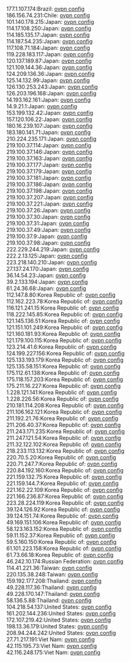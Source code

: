 177.1.107.174:Brazil: [ovpn config](vpn/177_1_107_174.ovpn)  
186.156.74.231:Chile: [ovpn config](vpn/186_156_74_231.ovpn)  
101.140.178.215:Japan: [ovpn config](vpn/101_140_178_215.ovpn)  
114.17.108.250:Japan: [ovpn config](vpn/114_17_108_250.ovpn)  
114.185.135.17:Japan: [ovpn config](vpn/114_185_135_17.ovpn)  
114.187.54.235:Japan: [ovpn config](vpn/114_187_54_235.ovpn)  
117.108.71.184:Japan: [ovpn config](vpn/117_108_71_184.ovpn)  
119.228.183.117:Japan: [ovpn config](vpn/119_228_183_117.ovpn)  
120.137.189.87:Japan: [ovpn config](vpn/120_137_189_87.ovpn)  
121.109.144.36:Japan: [ovpn config](vpn/121_109_144_36.ovpn)  
124.209.136.36:Japan: [ovpn config](vpn/124_209_136_36.ovpn)  
125.14.132.99:Japan: [ovpn config](vpn/125_14_132_99.ovpn)  
126.130.253.243:Japan: [ovpn config](vpn/126_130_253_243.ovpn)  
126.203.196.168:Japan: [ovpn config](vpn/126_203_196_168.ovpn)  
14.193.162.161:Japan: [ovpn config](vpn/14_193_162_161.ovpn)  
14.9.21.1:Japan: [ovpn config](vpn/14_9_21_1.ovpn)  
153.199.132.42:Japan: [ovpn config](vpn/153_199_132_42.ovpn)  
157.120.106.22:Japan: [ovpn config](vpn/157_120_106_22.ovpn)  
180.16.239.107:Japan: [ovpn config](vpn/180_16_239_107.ovpn)  
183.180.141.71:Japan: [ovpn config](vpn/183_180_141_71.ovpn)  
210.224.235.171:Japan: [ovpn config](vpn/210_224_235_171.ovpn)  
219.100.37.114:Japan: [ovpn config](vpn/219_100_37_114.ovpn)  
219.100.37.146:Japan: [ovpn config](vpn/219_100_37_146.ovpn)  
219.100.37.163:Japan: [ovpn config](vpn/219_100_37_163.ovpn)  
219.100.37.177:Japan: [ovpn config](vpn/219_100_37_177.ovpn)  
219.100.37.179:Japan: [ovpn config](vpn/219_100_37_179.ovpn)  
219.100.37.181:Japan: [ovpn config](vpn/219_100_37_181.ovpn)  
219.100.37.186:Japan: [ovpn config](vpn/219_100_37_186.ovpn)  
219.100.37.198:Japan: [ovpn config](vpn/219_100_37_198.ovpn)  
219.100.37.207:Japan: [ovpn config](vpn/219_100_37_207.ovpn)  
219.100.37.221:Japan: [ovpn config](vpn/219_100_37_221.ovpn)  
219.100.37.26:Japan: [ovpn config](vpn/219_100_37_26.ovpn)  
219.100.37.30:Japan: [ovpn config](vpn/219_100_37_30.ovpn)  
219.100.37.31:Japan: [ovpn config](vpn/219_100_37_31.ovpn)  
219.100.37.49:Japan: [ovpn config](vpn/219_100_37_49.ovpn)  
219.100.37.9:Japan: [ovpn config](vpn/219_100_37_9.ovpn)  
219.100.37.98:Japan: [ovpn config](vpn/219_100_37_98.ovpn)  
222.229.244.219:Japan: [ovpn config](vpn/222_229_244_219.ovpn)  
222.2.13.125:Japan: [ovpn config](vpn/222_2_13_125.ovpn)  
223.218.140.210:Japan: [ovpn config](vpn/223_218_140_210.ovpn)  
27.137.24.170:Japan: [ovpn config](vpn/27_137_24_170.ovpn)  
36.14.54.23:Japan: [ovpn config](vpn/36_14_54_23.ovpn)  
39.2.133.194:Japan: [ovpn config](vpn/39_2_133_194.ovpn)  
61.24.36.68:Japan: [ovpn config](vpn/61_24_36_68.ovpn)  
112.147.8.80:Korea Republic of: [ovpn config](vpn/112_147_8_80.ovpn)  
112.162.223.78:Korea Republic of: [ovpn config](vpn/112_162_223_78.ovpn)  
116.121.241.15:Korea Republic of: [ovpn config](vpn/116_121_241_15.ovpn)  
118.222.145.85:Korea Republic of: [ovpn config](vpn/118_222_145_85.ovpn)  
121.145.136.51:Korea Republic of: [ovpn config](vpn/121_145_136_51.ovpn)  
121.151.101.249:Korea Republic of: [ovpn config](vpn/121_151_101_249.ovpn)  
121.160.181.93:Korea Republic of: [ovpn config](vpn/121_160_181_93.ovpn)  
121.179.100.115:Korea Republic of: [ovpn config](vpn/121_179_100_115.ovpn)  
123.214.41.6:Korea Republic of: [ovpn config](vpn/123_214_41_6.ovpn)  
124.199.227.156:Korea Republic of: [ovpn config](vpn/124_199_227_156.ovpn)  
125.133.193.179:Korea Republic of: [ovpn config](vpn/125_133_193_179.ovpn)  
125.135.58.151:Korea Republic of: [ovpn config](vpn/125_135_58_151.ovpn)  
175.112.61.138:Korea Republic of: [ovpn config](vpn/175_112_61_138.ovpn)  
175.118.157.203:Korea Republic of: [ovpn config](vpn/175_118_157_203.ovpn)  
175.211.16.227:Korea Republic of: [ovpn config](vpn/175_211_16_227.ovpn)  
1.228.121.141:Korea Republic of: [ovpn config](vpn/1_228_121_141.ovpn)  
1.228.226.56:Korea Republic of: [ovpn config](vpn/1_228_226_56.ovpn)  
210.181.114.208:Korea Republic of: [ovpn config](vpn/210_181_114_208.ovpn)  
211.106.162.121:Korea Republic of: [ovpn config](vpn/211_106_162_121.ovpn)  
211.192.21.76:Korea Republic of: [ovpn config](vpn/211_192_21_76.ovpn)  
211.206.40.37:Korea Republic of: [ovpn config](vpn/211_206_40_37.ovpn)  
211.243.171.235:Korea Republic of: [ovpn config](vpn/211_243_171_235.ovpn)  
211.247.121.54:Korea Republic of: [ovpn config](vpn/211_247_121_54.ovpn)  
211.32.122.102:Korea Republic of: [ovpn config](vpn/211_32_122_102.ovpn)  
218.233.113.132:Korea Republic of: [ovpn config](vpn/218_233_113_132.ovpn)  
220.70.5.20:Korea Republic of: [ovpn config](vpn/220_70_5_20.ovpn)  
220.71.247.7:Korea Republic of: [ovpn config](vpn/220_71_247_7.ovpn)  
220.84.192.160:Korea Republic of: [ovpn config](vpn/220_84_192_160.ovpn)  
221.159.132.75:Korea Republic of: [ovpn config](vpn/221_159_132_75.ovpn)  
221.159.144.7:Korea Republic of: [ovpn config](vpn/221_159_144_7.ovpn)  
221.162.22.109:Korea Republic of: [ovpn config](vpn/221_162_22_109.ovpn)  
221.166.236.87:Korea Republic of: [ovpn config](vpn/221_166_236_87.ovpn)  
223.28.224.119:Korea Republic of: [ovpn config](vpn/223_28_224_119.ovpn)  
39.124.126.92:Korea Republic of: [ovpn config](vpn/39_124_126_92.ovpn)  
39.124.151.74:Korea Republic of: [ovpn config](vpn/39_124_151_74.ovpn)  
49.169.151.106:Korea Republic of: [ovpn config](vpn/49_169_151_106.ovpn)  
58.123.163.152:Korea Republic of: [ovpn config](vpn/58_123_163_152.ovpn)  
59.11.152.37:Korea Republic of: [ovpn config](vpn/59_11_152_37.ovpn)  
59.5.160.150:Korea Republic of: [ovpn config](vpn/59_5_160_150.ovpn)  
61.101.223.158:Korea Republic of: [ovpn config](vpn/61_101_223_158.ovpn)  
61.73.66.18:Korea Republic of: [ovpn config](vpn/61_73_66_18.ovpn)  
46.242.10.174:Russian Federation: [ovpn config](vpn/46_242_10_174.ovpn)  
114.41.221.36:Taiwan: [ovpn config](vpn/114_41_221_36.ovpn)  
220.135.38.248:Taiwan: [ovpn config](vpn/220_135_38_248.ovpn)  
159.192.177.208:Thailand: [ovpn config](vpn/159_192_177_208.ovpn)  
49.228.117.36:Thailand: [ovpn config](vpn/49_228_117_36.ovpn)  
49.228.170.147:Thailand: [ovpn config](vpn/49_228_170_147.ovpn)  
58.136.5.88:Thailand: [ovpn config](vpn/58_136_5_88.ovpn)  
104.218.54.137:United States: [ovpn config](vpn/104_218_54_137.ovpn)  
161.202.144.236:United States: [ovpn config](vpn/161_202_144_236.ovpn)  
172.107.219.42:United States: [ovpn config](vpn/172_107_219_42.ovpn)  
198.13.36.179:United States: [ovpn config](vpn/198_13_36_179.ovpn)  
208.94.244.242:United States: [ovpn config](vpn/208_94_244_242.ovpn)  
27.71.217.191:Viet Nam: [ovpn config](vpn/27_71_217_191.ovpn)  
42.115.195.73:Viet Nam: [ovpn config](vpn/42_115_195_73.ovpn)  
42.116.248.175:Viet Nam: [ovpn config](vpn/42_116_248_175.ovpn)  
